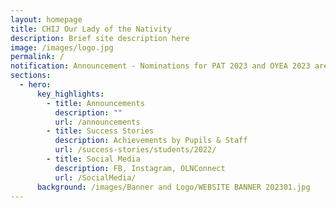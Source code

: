 ```yaml
---
layout: homepage
title: CHIJ Our Lady of the Nativity
description: Brief site description here
image: /images/logo.jpg
permalink: /
notification: Announcement - Nominations for PAT 2023 and OYEA 2023 are open!
sections:
  - hero:
      key_highlights:
        - title: Announcements
          description: ""
          url: /announcements
        - title: Success Stories
          description: Achievements by Pupils & Staff
          url: /success-stories/students/2022/
        - title: Social Media
          description: FB, Instagram, OLNConnect
          url: /SocialMedia/
      background: /images/Banner and Logo/WEBSITE BANNER 202301.jpg
---
```

